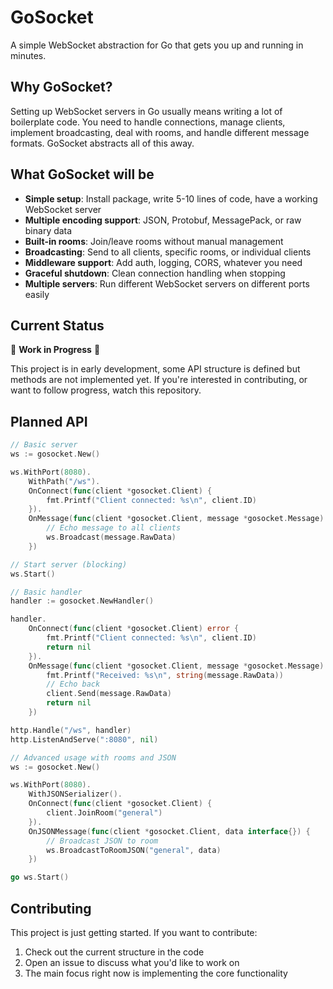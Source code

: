 # GoSocket

A simple WebSocket abstraction for Go that gets you up and running in minutes.

## Why GoSocket?

Setting up WebSocket servers in Go usually means writing a lot of boilerplate code. You need to handle connections, manage clients, implement broadcasting, deal with rooms, and handle different message formats. GoSocket abstracts all of this away.

## What GoSocket will be

- **Simple setup**: Install package, write 5-10 lines of code, have a working WebSocket server
- **Multiple encoding support**: JSON, Protobuf, MessagePack, or raw binary data
- **Built-in rooms**: Join/leave rooms without manual management  
- **Broadcasting**: Send to all clients, specific rooms, or individual clients
- **Middleware support**: Add auth, logging, CORS, whatever you need
- **Graceful shutdown**: Clean connection handling when stopping
- **Multiple servers**: Run different WebSocket servers on different ports easily

## Current Status

🚧 **Work in Progress** 🚧

This project is in early development, some API structure is defined but methods are not implemented yet.
If you're interested in contributing, or want to follow progress, watch this repository.

## Planned API

```go
// Basic server
ws := gosocket.New()

ws.WithPort(8080).
    WithPath("/ws").
    OnConnect(func(client *gosocket.Client) {
        fmt.Printf("Client connected: %s\n", client.ID)
    }).
    OnMessage(func(client *gosocket.Client, message *gosocket.Message) {
        // Echo message to all clients
        ws.Broadcast(message.RawData)
    })

// Start server (blocking)
ws.Start()
```

```go
// Basic handler
handler := gosocket.NewHandler()

handler.
    OnConnect(func(client *gosocket.Client) error {
        fmt.Printf("Client connected: %s\n", client.ID)
        return nil
    }).
    OnMessage(func(client *gosocket.Client, message *gosocket.Message) error {
        fmt.Printf("Received: %s\n", string(message.RawData))
        // Echo back
        client.Send(message.RawData)
        return nil
    })

http.Handle("/ws", handler)
http.ListenAndServe(":8080", nil)
```

```go
// Advanced usage with rooms and JSON
ws := gosocket.New()

ws.WithPort(8080).
    WithJSONSerializer().
    OnConnect(func(client *gosocket.Client) {
        client.JoinRoom("general")
    }).
    OnJSONMessage(func(client *gosocket.Client, data interface{}) {
        // Broadcast JSON to room
        ws.BroadcastToRoomJSON("general", data)
    })

go ws.Start()
```

## Contributing

This project is just getting started. If you want to contribute:

1. Check out the current structure in the code
2. Open an issue to discuss what you'd like to work on
3. The main focus right now is implementing the core functionality
